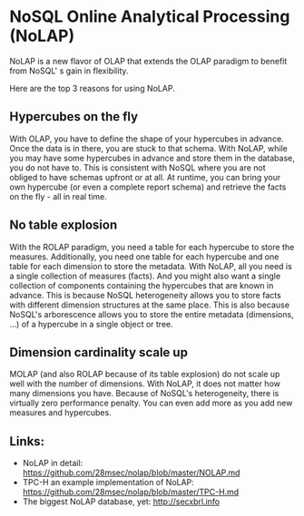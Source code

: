 # NoSQL Online Analytical Processing (NoLAP)

NoLAP is a new flavor of OLAP that extends the OLAP paradigm to benefit from NoSQL' s gain in flexibility.

Here are the top 3 reasons for using NoLAP.

## Hypercubes on the fly
With OLAP, you have to define the shape of your hypercubes in advance. Once the data is in there, you are stuck to that schema.
With NoLAP, while you may have some hypercubes in advance and store them in the database, you do not have to. This is consistent with NoSQL where you are not obliged to have schemas upfront or at all.
At runtime, you can bring your own hypercube (or even a complete report schema) and retrieve the facts on the fly - all in real time.
 
## No table explosion
With the ROLAP paradigm, you need a table for each hypercube to store the measures. Additionally, you need one table for each hypercube and one table for each dimension to store the metadata.
With NoLAP, all you need is a single collection of measures (facts). And you might also want a single collection of components containing the hypercubes that are known in advance.
This is because NoSQL heterogeneity allows you to store facts with different dimension structures at the same place.
This is also because NoSQL's arborescence allows you to store the entire metadata (dimensions, ...) of a hypercube in a single object or tree.
 
## Dimension cardinality scale up
MOLAP (and also ROLAP because of its table explosion) do not scale up well with the number of dimensions.
With NoLAP, it does not matter how many dimensions you have.
Because of NoSQL's heterogeneity, there is virtually zero performance penalty.
You can even add more as you add new measures and hypercubes.

## Links:

- NoLAP in detail: https://github.com/28msec/nolap/blob/master/NOLAP.md
- TPC-H an example implementation of NoLAP: https://github.com/28msec/nolap/blob/master/TPC-H.md
- The biggest NoLAP database, yet: http://secxbrl.info